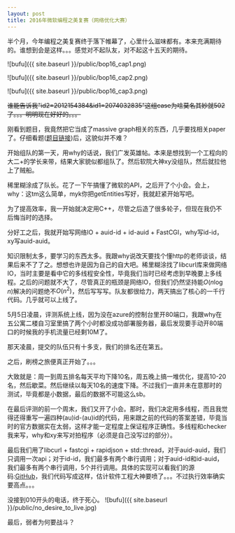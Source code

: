```yaml
---
layout: post
title: 2016年微软编程之美复赛（网络优化大赛）
---
```


半个月，今年编程之美复赛终于落下帷幕了，心里什么滋味都有。本来充满期待的。谁想到会是这样。。。感觉对不起队友，对不起这十五天的期待。

![bufu]({{ site.baseurl }}/public/bop16_cap1.png)

![bufu]({{ site.baseurl }}/public/bop16_cap2.png)

![bufu]({{ site.baseurl }}/public/bop16_cap3.png)

<s>谁能告诉我"id2=2012154384&id1=2074032835"这组case为啥莫名其妙就502了。。。明明现在好好的。。。</s>

刚看到题目，我竟然把它当成了massive graph相关的东西，几乎要找相关paper了。仔细看题([题目链接](https://studentclub.msra.cn/bop2016/topic/))后，这貌似并不难？

开始组队的第一天，用why的话说，我们广发英雄帖。本来是想找到一个工程向的大二+的学长来带，结果大家貌似都组队了。然后软院大神xy没组队，然后就拉他上了贼船。

稀里糊涂成了队长。花了一下午搞懂了微软的API，之后开了个小会。会上，why：这tm这么简单，myk你把getEntities写好，我就赶紧开始写吧。

为了提高效率，我一开始就决定用C++，尽管之后造了很多轮子，但现在我仍不后悔当时的选择。

分好工之后，我就开始写网络IO + auid-id + id-auid + FastCGI，why写id-id，xy写auid-auid。

知识限制太多，要学习的东西太多。我跟why说改天要找个懂http的老师谈谈，结果后来不了了之。想想也许是因为自己的自大吧。稀里糊涂找了libcurl库来做网络IO，当时主要是看中它的多线程安全性，毕竟我们当时已经考虑到早晚要上多线程。之后的问题就不大了，尽管真正的瓶颈是网络IO，但我们仍然坚持能$O(n \log n)$解决的问题绝不$O(n^2)$，然后写写写。队友都很给力，两天搞出了核心的一千行代码。几乎就可以上线了。

5月5日凌晨，评测系统上线，因为没在azure的控制台里开80端口，我跟why在五公寓二楼自习室里搞了两个小时都没成功部署服务器，最后发现要手动开80端口的时候我的手机流量已经剩10M了。

那天凌晨，提交的队伍只有十多支，我们的排名还在第五。

之后，刷榜之旅便真正开始了。。。

大致就是：周一到周五排名每天平均下降10名，周五晚上搞一堆优化，提高10-20名，然后歇菜。然后继续以每天10名的速度下降。不过我们一直并未在意那时的测试，毕竟都是小数据，最后的数据不可能这么sb。

在最后评测的前一个周末，我们又开了小会。那时，我们决定用多线程，而且我觉得还得重写一遍四种(au)id-(au)id的代码，用来跟之前的代码的答案差错，毕竟当时的官方数据实在太弱，这样才能一定程度上保证程序正确性。多线程和checker我来写，why和xy来写对拍程序（必须是自己没写过的部分）。

最后我们用了libcurl + fastcgi + rapidjson + std::thread，对于auid-auid，我们只调用一次api；对于id-id，我们最多有两个串行调用；对于auid-id和id-auid，我们最多有两个串行调用，5个并行调用。具体的实现可以看我们的源码:[GitHub](https://github.com/mayukuner/bop16r2)，我们代码写成这样，估计软件工程大神要喷了。。。不过执行效率确实要高点。。。

没接到010开头的电话，终于死心。
![bufu]({{ site.baseurl }}/public/no_desire_to_live.jpg)

最后，弱者为何要战斗？

